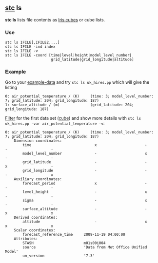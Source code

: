 ## [stc](https://github.com/MetOffice/stc/blob/main/doc/stc.md) ls 

**stc ls** lists file contents as [Iris cubes](https://scitools-iris.readthedocs.io/en/stable/userguide/iris_cubes.html#) or cube lists.

### Use
```
stc ls IFILE[,IFILE2,...]
stc ls IFILE -ind index
stc ls IFILE -v
stc ls IFILE -coord [time|level|height|model_level_number|
                     grid_latitude|grid_longitude|altitude]
```
### Example 

Go to your [example-data](https://github.com/MetOffice/stc/blob/main/doc/stc.md#example-data) and try `stc ls uk_hires.pp` which will give the listing

```
0: air_potential_temperature / (K)     (time: 3; model_level_number: 7; grid_latitude: 204; grid_longitude: 187)
1: surface_altitude / (m)              (grid_latitude: 204; grid_longitude: 187)
```

[Filter](https://github.com/MetOffice/stc/blob/main/doc/stc.md#filter-options) for the first data set ([cube](https://scitools-iris.readthedocs.io/en/stable/userguide/iris_cubes.html#)) and show more details with `stc ls uk_hires.pp -var air_potential_temperature -v`:

```
0: air_potential_temperature / (K)     (time: 3; model_level_number: 7; grid_latitude: 204; grid_longitude: 187)
    Dimension coordinates:
        time                             x                      -                 -                    -
        model_level_number               -                      x                 -                    -
        grid_latitude                    -                      -                 x                    -
        grid_longitude                   -                      -                 -                    x
    Auxiliary coordinates:
        forecast_period                  x                      -                 -                    -
        level_height                     -                      x                 -                    -
        sigma                            -                      x                 -                    -
        surface_altitude                 -                      -                 x                    x
    Derived coordinates:
        altitude                         -                      x                 x                    x
    Scalar coordinates:
        forecast_reference_time     2009-11-19 04:00:00
    Attributes:
        STASH                       m01s00i004
        source                      'Data from Met Office Unified Model'
        um_version                  '7.3'
```
